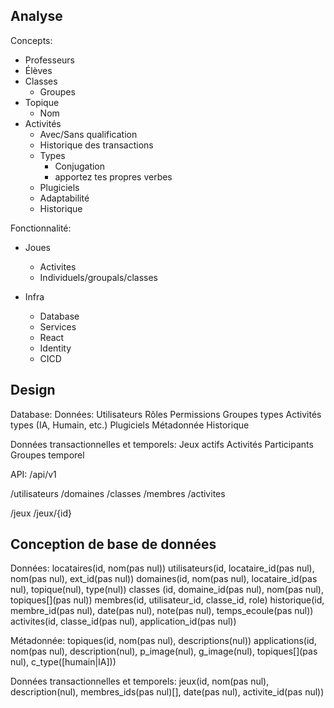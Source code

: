 Analyse
-------

Concepts:
- Professeurs
- Élèves 
- Classes
  - Groupes
- Topique 
  - Nom
- Activités
  - Avec/Sans qualification
  - Historique des transactions
  - Types
    - Conjugation
    - apportez tes propres verbes
  - Plugiciels
  - Adaptabilité
  - Historique


Fonctionnalité:
- Joues 
  - Activites
  - Individuels/groupals/classes


- Infra
    - Database
    - Services
    - React
    - Identity
    - CICD

Design
------

Database:
  Données:
    Utilisateurs
    Rôles
    Permissions
    Groupes
      types
    Activités
      types (IA, Humain, etc.)
    Plugiciels Métadonnée
    Historique

  Données transactionnelles et temporels:
    Jeux actifs
      Activités
      Participants
    Groupes temporel

  
API: /api/v1

/utilisateurs
/domaines
/classes
/membres
/activites

/jeux
/jeux/{id}

Conception de base de données
-----------------------------

Données:
locataires(id, nom(pas nul))
utilisateurs(id, locataire_id(pas nul), nom(pas nul), ext_id(pas nul))
domaines(id, nom(pas nul), locataire_id(pas nul), topique(nul), type(nul))
classes (id, domaine_id(pas nul), nom(pas nul), topiques[](pas nul))
membres(id, utilisateur_id, classe_id, role)
historique(id, membre_id(pas nul), date(pas nul), note(pas nul), temps_ecoule(pas nul))
activites(id, classe_id(pas nul), application_id(pas nul))

Métadonnée:
topiques(id, nom(pas nul), descriptions(nul))
applications(id, nom(pas nul), description(nul), p_image(nul), g_image(nul), topiques[](pas nul), c_type([humain|IA]))

Données transactionnelles et temporels:
jeux(id, nom(pas nul), description(nul), membres_ids(pas nul)[], date(pas nul), activite_id(pas nul))

